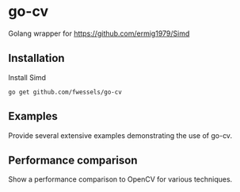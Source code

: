 # go-cv

Golang wrapper for https://github.com/ermig1979/Simd

## Installation

Install Simd

```
go get github.com/fwessels/go-cv
```

## Examples

Provide several extensive examples demonstrating the use of go-cv.

## Performance comparison

Show a performance comparison to OpenCV for various techniques.

